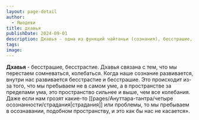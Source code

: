 ```yaml
---
layout: page-detail
author:
  - Яшодеви
title: дхавья
publishDate: 2024-09-01
description: Дхавья - одна из функций чайтаньи (сознания), бесстрашие, бесстрастие.
tags: 
image:
---
```

**Дхавья** - бесстрашие, бесстрастие. Дхавья связана с тем, что мы перестаем сомневаться, колебаться. Когда наше сознание развивается, внутри нас развивается бесстрастие и бесстрашие. Это происходит из-за того, что мы пребываем не в самом уме, а в пространстве за пределами ума, это пространство сильнее и выше, чем все колебания. Даже если нам грозят какие-то [[pages/Ануттара-тантра/четыре осознанности/страдания|страдания]] или проблемы, то мы пребываем в осознавании, подобном пространству, и это как бы нас не касается».&nbsp;


